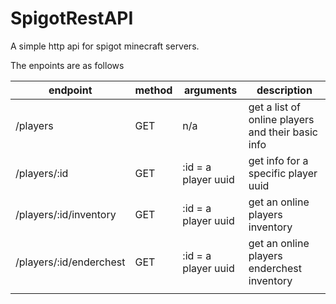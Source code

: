 # SpigotRestAPI

A simple http api for spigot minecraft servers.

The enpoints are as follows

| endpoint | method | arguments | description |
| -------- | ------ | --------- | ----------- |
| /players | GET | n/a | get a list of online players and their basic info |
| /players/:id | GET | :id  =  a player uuid | get info for a specific player uuid |
| /players/:id/inventory | GET | :id  =  a player uuid | get an online players inventory |
| /players/:id/enderchest | GET | :id  =  a player uuid | get an online players enderchest inventory |
|||||
